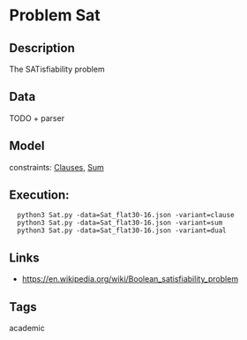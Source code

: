 # Problem Sat
## Description
The SATisfiability problem

## Data
TODO + parser

## Model
  constraints: [Clauses](http://pycsp.org/documentation/constraints/Clauses), [Sum](http://pycsp.org/documentation/constraints/Sum)

## Execution:
```
  python3 Sat.py -data=Sat_flat30-16.json -variant=clause
  python3 Sat.py -data=Sat_flat30-16.json -variant=sum
  python3 Sat.py -data=Sat_flat30-16.json -variant=dual
```

## Links
 - https://en.wikipedia.org/wiki/Boolean_satisfiability_problem

## Tags
  academic
